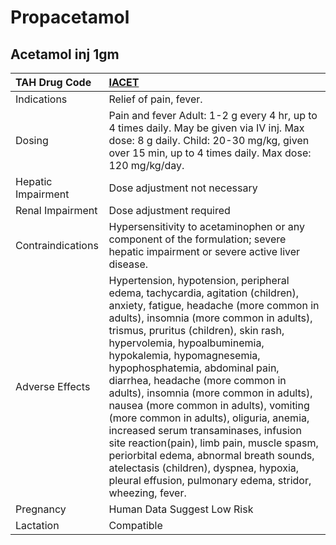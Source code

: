 # Propacetamol

## Acetamol inj 1gm

| TAH Drug Code      | [IACET](https://www.tahsda.org.tw/drugs/hissearch.php?drug_code=IACET)                                                                                                                                                                                                                                                                                                                                                                                                                                                                                                                                                                                                                                                 |
|:-------------------|:-----------------------------------------------------------------------------------------------------------------------------------------------------------------------------------------------------------------------------------------------------------------------------------------------------------------------------------------------------------------------------------------------------------------------------------------------------------------------------------------------------------------------------------------------------------------------------------------------------------------------------------------------------------------------------------------------------------------------|
| Indications        | Relief of pain, fever.                                                                                                                                                                                                                                                                                                                                                                                                                                                                                                                                                                                                                                                                                                 |
| Dosing             | Pain and fever Adult: 1-2 g every 4 hr, up to 4 times daily. May be given via IV inj. Max dose: 8 g daily. Child: 20-30 mg/kg, given over 15 min, up to 4 times daily. Max dose: 120 mg/kg/day.                                                                                                                                                                                                                                                                                                                                                                                                                                                                                                                        |
| Hepatic Impairment | Dose adjustment not necessary                                                                                                                                                                                                                                                                                                                                                                                                                                                                                                                                                                                                                                                                                          |
| Renal Impairment   | Dose adjustment required                                                                                                                                                                                                                                                                                                                                                                                                                                                                                                                                                                                                                                                                                               |
| Contraindications  | Hypersensitivity to acetaminophen or any component of the formulation; severe hepatic impairment or severe active liver disease.                                                                                                                                                                                                                                                                                                                                                                                                                                                                                                                                                                                       |
| Adverse Effects    | Hypertension, hypotension, peripheral edema, tachycardia, agitation (children), anxiety, fatigue, headache (more common in adults), insomnia (more common in adults), trismus, pruritus (children), skin rash, hypervolemia, hypoalbuminemia, hypokalemia, hypomagnesemia, hypophosphatemia, abdominal pain, diarrhea, headache (more common in adults), insomnia (more common in adults), nausea (more common in adults), vomiting (more common in adults), oliguria, anemia, increased serum transaminases, infusion site reaction(pain), limb pain, muscle spasm, periorbital edema, abnormal breath sounds, atelectasis (children), dyspnea, hypoxia, pleural effusion, pulmonary edema, stridor, wheezing, fever. |
| Pregnancy          | Human Data Suggest Low Risk                                                                                                                                                                                                                                                                                                                                                                                                                                                                                                                                                                                                                                                                                            |
| Lactation          | Compatible                                                                                                                                                                                                                                                                                                                                                                                                                                                                                                                                                                                                                                                                                                             |

